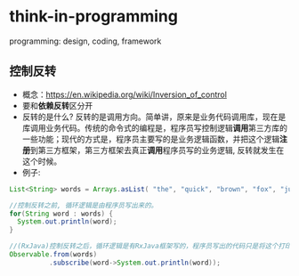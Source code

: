 # think-in-programming
programming: design, coding, framework

## 控制反转
* 概念：https://en.wikipedia.org/wiki/Inversion_of_control
* 要和**依赖反转**区分开
* 反转的是什么? 反转的是调用方向。简单讲，原来是业务代码调用库，现在是库调用业务代码。传统的命令式的编程是，程序员写控制逻辑**调用**第三方库的一些功能；现代的方式是，程序员主要写的是业务逻辑函数，并把这个逻辑**注册**到第三方框架，第三方框架去真正**调用**程序员写的业务逻辑, 反转就发生在这个时候。
* 例子:
```java
List<String> words = Arrays.asList( "the", "quick", "brown", "fox", "jumped", "over", "the", "lazy", "dog");

//控制反转之前, 循环逻辑是由程序员写出来的。
for(String word : words) {
  System.out.println(word);
}

//(RxJava)控制反转之后，循环逻辑是有RxJava框架写的，程序员写出的代码只是将这个打印函数告诉框架。
Observable.from(words)
          .subscribe(word->System.out.println(word));
```
